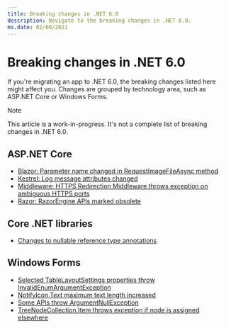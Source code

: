 ```yaml
---
title: Breaking changes in .NET 6.0
description: Navigate to the breaking changes in .NET 6.0.
ms.date: 02/09/2021
---
```

# Breaking changes in .NET 6.0

If you're migrating an app to .NET 6.0, the breaking changes listed here might affect you. Changes are grouped by technology area, such as ASP.NET Core or Windows Forms.

> [!NOTE]
> This article is a work-in-progress. It's not a complete list of breaking changes in .NET 6.0.

## ASP.NET Core

- [Blazor: Parameter name changed in RequestImageFileAsync method](aspnet-core/6.0/blazor-parameter-name-changed-in-method.md)
- [Kestrel: Log message attributes changed](aspnet-core/6.0/kestrel-log-message-attributes-changed.md)
- [Middleware: HTTPS Redirection Middleware throws exception on ambiguous HTTPS ports](aspnet-core/6.0/middleware-ambiguous-https-ports-exception.md)
- [Razor: RazorEngine APIs marked obsolete](aspnet-core/6.0/razor-engine-apis-obsolete.md)

## Core .NET libraries

- [Changes to nullable reference type annotations](core-libraries/6.0/nullable-ref-type-annotation-changes.md)

## Windows Forms

- [Selected TableLayoutSettings properties throw InvalidEnumArgumentException](windows-forms/6.0/tablelayoutsettings-apis-throw-invalidenumargumentexception.md)
- [NotifyIcon.Text maximum text length increased](windows-forms/6.0/notifyicon-text-max-text-length-increased.md)
- [Some APIs throw ArgumentNullException](windows-forms/6.0/apis-throw-argumentnullexception.md)
- [TreeNodeCollection.Item throws exception if node is assigned elsewhere](windows-forms/6.0/treenodecollection-item-throws-argumentexception.md)
